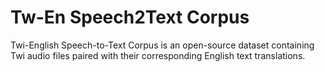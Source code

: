# Tw-En Speech2Text Corpus 
 Twi-English Speech-to-Text Corpus is an open-source dataset containing Twi audio files paired with their corresponding English text translations. 
